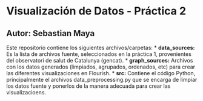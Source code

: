 # Visualización de Datos - Práctica 2
## Autor: Sebastian Maya

Este repositorio contiene los siguientes archivos/carpetas:
    * **data_sources:** Es la lista de archivos fuente, seleccionados en la práctica 1, provenientes del observatori de salut de Catalunya (gencat).
    * **graph_sources:** Archivos con los datos generados (limpiados, agrupados, ordenados, etc) para crear las diferentes visualizaciones en Flourish.
    * **src:** Contiene el código Python, principalmente el archivos data_preprocessing.py que se encarga de limpiar los datos fuente y ponerlos de la manera adecuada para crear las visualizacioens.
